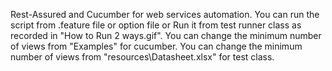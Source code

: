 Rest-Assured and Cucumber for web services automation.
You can run the script from .feature file or option file or Run it from test runner class as recorded in "How to Run 2 ways.gif".
You can change the minimum number of views from "Examples" for cucumber.
You can change the minimum number of views from "resources\Datasheet.xlsx" for test class.